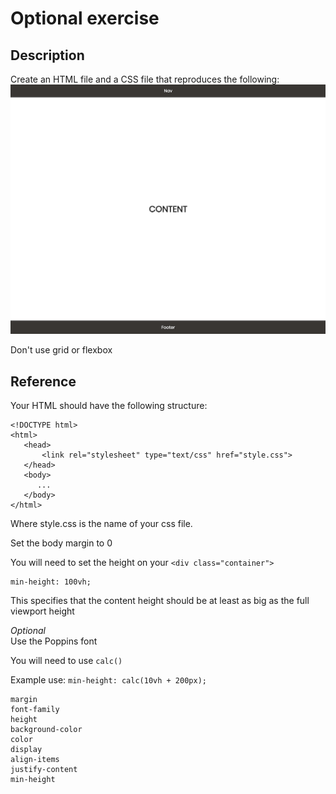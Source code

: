 # Optional exercise

## Description

Create an HTML file and a CSS file that reproduces the following:
![goal](goal.png)

Don't use grid or flexbox

## Reference

Your HTML should have the following structure:

```
<!DOCTYPE html>
<html>
   <head>
       <link rel="stylesheet" type="text/css" href="style.css">
   </head>
   <body>
      ...
   </body>
</html>
```

Where style.css is the name of your css file.

Set the body margin to 0

You will need to set the height on your `<div class="container">`

```
min-height: 100vh;
```

This specifies that the content height should be at least as big as the full viewport height

_Optional_  
Use the Poppins font

You will need to use `calc()`

Example use: `min-height: calc(10vh + 200px);`

```
margin
font-family
height
background-color
color
display
align-items
justify-content
min-height
```
